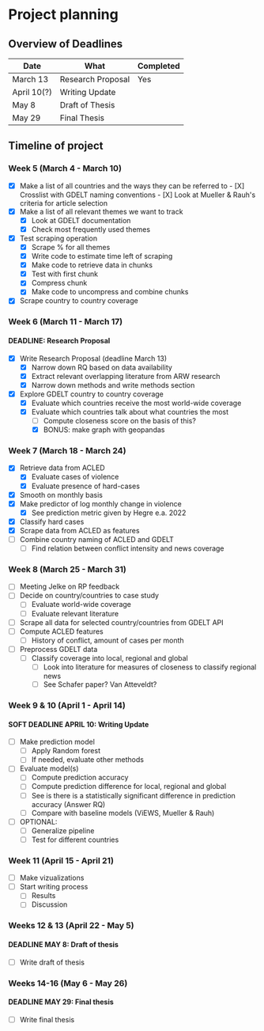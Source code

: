 # Project planning

## Overview of Deadlines

| Date  | What | Completed |
|---|---|---|
| March 13  | Research Proposal | Yes |
| April 10(?) | Writing Update  |   |
| May 8 | Draft of Thesis  |   |
| May 29 | Final Thesis |   |

## Timeline of project

### Week 5 (March 4 - March 10)

- [X] Make a list of all countries and the ways they can be referred to
        - [X] Crosslist with GDELT naming conventions
        - [X] Look at Mueller & Rauh's criteria for article selection
- [X] Make a list of all relevant themes we want to track
    - [X] Look at GDELT documentation
    - [X] Check most frequently used themes
- [X] Test scraping operation
    - [X] Scrape % for all themes
    - [X] Write code to estimate time left of scraping 
    - [X] Make code to retrieve data in chunks
    - [X] Test with first chunk
    - [X] Compress chunk
    - [X] Make code to uncompress and combine chunks
- [X] Scrape country to country coverage

### Week 6 (March 11 - March 17)
#### DEADLINE: Research Proposal

- [X] Write Research Proposal (deadline March 13)
    - [X] Narrow down RQ based on data availability
    - [X] Extract relevant overlapping literature from ARW research
    - [X] Narrow down methods and write methods section
- [X] Explore GDELT country to country coverage
    - [X] Evaluate which countries receive the most world-wide coverage
    - [X] Evaluate which countries talk about what countries the most
        - [ ] Compute closeness score on the basis of this?
        - [X] BONUS: make graph with geopandas

### Week 7 (March 18 - March 24)

- [X] Retrieve data from ACLED
    - [X] Evaluate cases of violence
    - [X] Evaluate presence of hard-cases
- [X] Smooth on monthly basis
- [X] Make predictor of log monthly change in violence
    - [X] See prediction metric given by Hegre e.a. 2022
- [X] Classify hard cases
- [X] Scrape data from ACLED as features
- [ ] Combine country naming of ACLED and GDELT
    - [ ] Find relation between conflict intensity and news coverage

### Week 8 (March 25 - March 31)
- [ ] Meeting Jelke on RP feedback
- [ ] Decide on country/countries to case study
    - [ ] Evaluate world-wide coverage
    - [ ] Evaluate relevant literature
- [ ] Scrape all data for selected country/countries from GDELT API
- [ ] Compute ACLED features
    - [ ] History of conflict, amount of cases per month
- [ ] Preprocess GDELT data
    - [ ] Classify coverage into local, regional and global
        - [ ] Look into literature for measures of closeness to classify regional news
        - [ ] See Schafer paper? Van Atteveldt?

### Week 9 & 10 (April 1 - April 14)
#### SOFT DEADLINE APRIL 10: Writing Update

- [ ] Make prediction model
    - [ ] Apply Random forest
    - [ ] If needed, evaluate other methods
- [ ] Evaluate model(s)
    - [ ] Compute prediction accuracy
    - [ ] Compute prediction difference for local, regional and global
    - [ ] See is there is a statistically significant difference in prediction accuracy (Answer RQ)
    - [ ] Compare with baseline models (ViEWS, Mueller & Rauh)
- [ ] OPTIONAL:
    - [ ] Generalize pipeline
    - [ ] Test for different countries

### Week 11 (April 15 - April 21)

- [ ] Make vizualizations
- [ ] Start writing process
    - [ ] Results
    - [ ] Discussion

### Weeks 12 & 13 (April 22 - May 5)
#### DEADLINE MAY 8: Draft of thesis

- [ ] Write draft of thesis

### Weeks 14-16 (May 6 - May 26)
#### DEADLINE MAY 29: Final thesis

- [ ] Write final thesis

